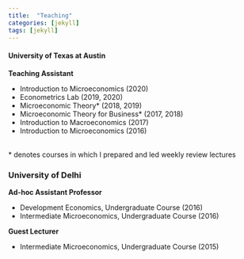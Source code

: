 ```yaml
---
title:  "Teaching"
categories: [jekyll]
tags: [jekyll]
---
```

<h4><b>University of Texas at Austin</b></h4>
<p><strong>Teaching Assistant</strong>
<!---
<br />(<a href="" target="_blank">Course evaluations</a>)</p>
-->
<ul>
  <li>Introduction to Microeconomics (2020)</li>
  <li>Econometrics Lab (2019, 2020)</li>
  <li>Microeconomic Theory* (2018, 2019)</li>
  <li>Microeconomic Theory for Business* (2017, 2018)</li>
  <li>Introduction to Macroeconomics (2017)</li>
  <li>Introduction to Microeconomics (2016)</li>
</ul>   
<br/>
* denotes courses in which I prepared and led weekly review lectures

<h3><b>University of Delhi</b></h3>
<p><strong>Ad-hoc Assistant Professor</strong>
<!---
<br />(<a href="" target="_blank">Course evaluations</a>)</p>
-->
<ul>
  <li>Development Economics, Undergraduate Course (2016)</li>
  <li>Intermediate Microeconomics, Undergraduate Course (2016)</li>
</ul>

<p><strong>Guest Lecturer</strong>
<!---
<br />(<a href="" target="_blank">Course evaluations</a>)</p>
-->
<ul>
  <li>Intermediate Microeconomics, Undergraduate Course (2015)</li>
</ul>



